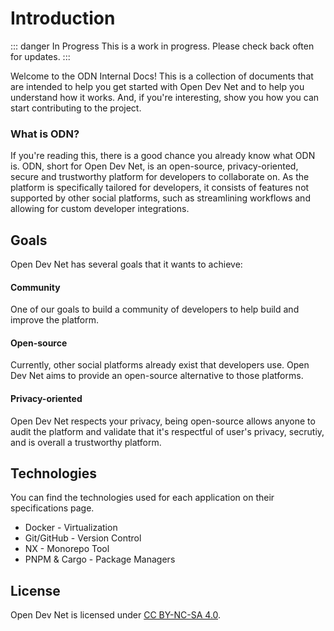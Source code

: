 # Introduction

::: danger In Progress
This is a work in progress. Please check back often for updates.
:::

Welcome to the ODN Internal Docs! This is a collection of documents that are intended to help you get started with Open Dev Net and to help you understand how it works. And, if you're interesting, show you how you can start contributing to the project.

### What is ODN?

If you're reading this, there is a good chance you already know what ODN is. ODN, short for Open Dev Net, is an open-source, privacy-oriented, secure and trustworthy platform for developers to collaborate on. As the platform is specifically tailored for developers, it consists of features not supported by other social platforms, such as streamlining workflows and allowing for custom developer integrations.

## Goals

Open Dev Net has several goals that it wants to achieve:

#### Community

One of our goals to build a community of developers to help build and improve the platform.

#### Open-source

Currently, other social platforms already exist that developers use. Open Dev Net aims to provide an open-source alternative to those platforms.

#### Privacy-oriented

Open Dev Net respects your privacy, being open-source allows anyone to audit the platform and validate that it's respectful of user's privacy, secrutiy, and is overall a trustworthy platform.

## Technologies

You can find the technologies used for each application on their specifications page.

- Docker - Virtualization
- Git/GitHub - Version Control
- NX - Monorepo Tool
- PNPM & Cargo - Package Managers

## License

Open Dev Net is licensed under [CC BY-NC-SA 4.0](https://creativecommons.org/licenses/by-nc-sa/4.0/).